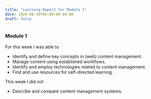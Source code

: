 ```yaml
---
title: "Learning Report for Module 1"
date: 2020-08-30T00:00:00-04:00
draft: false
---
```

### Module 1
For this week i was able to
* Identify and define key concepts in (web) content management. 
* Manage content using established workflows.
* Identify and employ technologies related to content management.
* Find and use resources for self-directed learning.

This week I did not
* Describe and compare content management systems.
